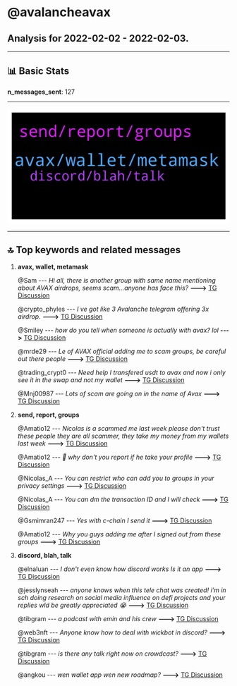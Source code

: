 # **@avalancheavax**
 ## Analysis for **2022-02-02** - **2022-02-03**.

---

## 📊 **Basic Stats**

**n_messages_sent**: 127

---
![wordcloud](avalancheavax_1Days_wordcloud.png)

---


## 🔝 **Top keywords and related messages**

1. **avax, wallet, metamask**

    @Sam --- *Hi all, there is another group with same name mentioning about AVAX airdrops, seems scam…anyone has face this?* **--->** [TG Discussion](https://t.me/avalancheavax/326132)

    @crypto_phyles --- *I ve got like 3 Avalanche telegram offering 3x airdrop.* **--->** [TG Discussion](https://t.me/avalancheavax/326104)

    @Smiley --- *how do you tell when someone is actually with avax? lol* **--->** [TG Discussion](https://t.me/avalancheavax/326218)

    @mrde29 --- *Le of AVAX official adding me to scam groups, be careful out there people* **--->** [TG Discussion](https://t.me/avalancheavax/326157)

    @trading_crypt0 --- *Need help I transfered usdt to avax and now i only see it in the swap and not my wallet* **--->** [TG Discussion](https://t.me/avalancheavax/326016)

    @Mnj00987 --- *Lots of scam are going on in the name of Avax* **--->** [TG Discussion](https://t.me/avalancheavax/326136)

2. **send, report, groups**

    @Amatio12 --- *Nicolas is a scammed me last week  please don't trust these people they are all scammer, they take my money from my wallets last week* **--->** [TG Discussion](https://t.me/avalancheavax/326070)

    @Amatio12 --- *🤔 why don't  you report if he take your profile* **--->** [TG Discussion](https://t.me/avalancheavax/326077)

    @Nicolas_A --- *You can restrict who can add you to groups in your privacy settings* **--->** [TG Discussion](https://t.me/avalancheavax/326086)

    @Nicolas_A --- *You can dm the transaction ID and I will check* **--->** [TG Discussion](https://t.me/avalancheavax/326017)

    @Gsmimran247 --- *Yes with c-chain I send it* **--->** [TG Discussion](https://t.me/avalancheavax/326142)

    @Amatio12 --- *Why you guys adding me after I signed out from  these groups* **--->** [TG Discussion](https://t.me/avalancheavax/326084)

3. **discord, blah, talk**

    @elnaluan --- *I don't even know how discord works Is it an app* **--->** [TG Discussion](https://t.me/avalancheavax/325938)

    @jesslynseah --- *anyone knows when this tele chat was created! i’m in sch doing research on social media influence on defi projects and your replies wld be greatly appreciated 😭* **--->** [TG Discussion](https://t.me/avalancheavax/325960)

    @tibgram --- *a podcast with emin and his crew* **--->** [TG Discussion](https://t.me/avalancheavax/326058)

    @web3nft --- *Anyone know how to deal with wickbot in discord?* **--->** [TG Discussion](https://t.me/avalancheavax/325937)

    @tibgram --- *is there any talk right now on crowdcast?* **--->** [TG Discussion](https://t.me/avalancheavax/326052)

    @angkou --- *wen wallet app wen new roadmap?* **--->** [TG Discussion](https://t.me/avalancheavax/326031)

